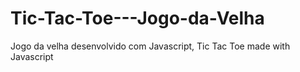 # Tic-Tac-Toe---Jogo-da-Velha
Jogo da velha desenvolvido com Javascript, Tic Tac Toe made with Javascript 
